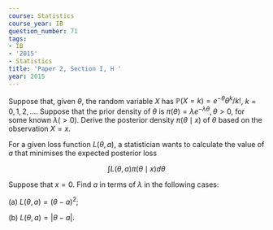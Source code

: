 ```yaml
---
course: Statistics
course_year: IB
question_number: 71
tags:
- IB
- '2015'
- Statistics
title: 'Paper 2, Section I, H '
year: 2015
---
```




Suppose that, given $\theta$, the random variable $X$ has $\mathbb{P}(X=k)=e^{-\theta} \theta^{k} / k !$, $k=0,1,2, \ldots .$ Suppose that the prior density of $\theta$ is $\pi(\theta)=\lambda e^{-\lambda \theta}, \theta>0$, for some known $\lambda(>0)$. Derive the posterior density $\pi(\theta \mid x)$ of $\theta$ based on the observation $X=x$.

For a given loss function $L(\theta, a)$, a statistician wants to calculate the value of $a$ that minimises the expected posterior loss

$$\int L(\theta, a) \pi(\theta \mid x) d \theta$$

Suppose that $x=0$. Find $a$ in terms of $\lambda$ in the following cases:

(a) $L(\theta, a)=(\theta-a)^{2}$;

(b) $L(\theta, a)=|\theta-a|$.